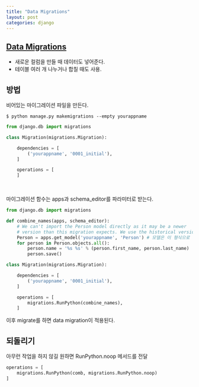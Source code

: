 ```yaml
---
title: "Data Migrations"
layout: post
categories: django
--- 
```


## [Data Migrations](https://docs.djangoproject.com/en/4.1/topics/migrations/#data-migrations)
- 새로운 컬럼을 만들 때 데이터도 넣어준다.
- 테이블 여러 개 나누거나 합칠 때도 사용.


## 방법
비어있는 마이그레이션 파일을 만든다.

```terminal
$ python manage.py makemigrations --empty yourappname
```
```python
from django.db import migrations

class Migration(migrations.Migration):

    dependencies = [
        ('yourappname', '0001_initial'),
    ]

    operations = [
    ]
```
<br>

마이그레이션 함수는 apps과 schema_editor를 파라미터로 받는다. 
```python
from django.db import migrations

def combine_names(apps, schema_editor):
    # We can't import the Person model directly as it may be a newer
    # version than this migration expects. We use the historical version.
    Person = apps.get_model('yourappname', 'Person') # 모델은 이 형식으로 가져와야 함.
    for person in Person.objects.all():
        person.name = '%s %s' % (person.first_name, person.last_name)
        person.save()

class Migration(migrations.Migration):

    dependencies = [
        ('yourappname', '0001_initial'),
    ]

    operations = [
        migrations.RunPython(combine_names),
    ]
```
이후 migrate를 하면 data migration이 적용된다.


## 되돌리기
아무런 작업을 하지 않길 원하면 RunPython.noop 메서드를 전달
```python
operations = [
	migrations.RunPython(comb, migrations.RunPython.noop)
]
```

